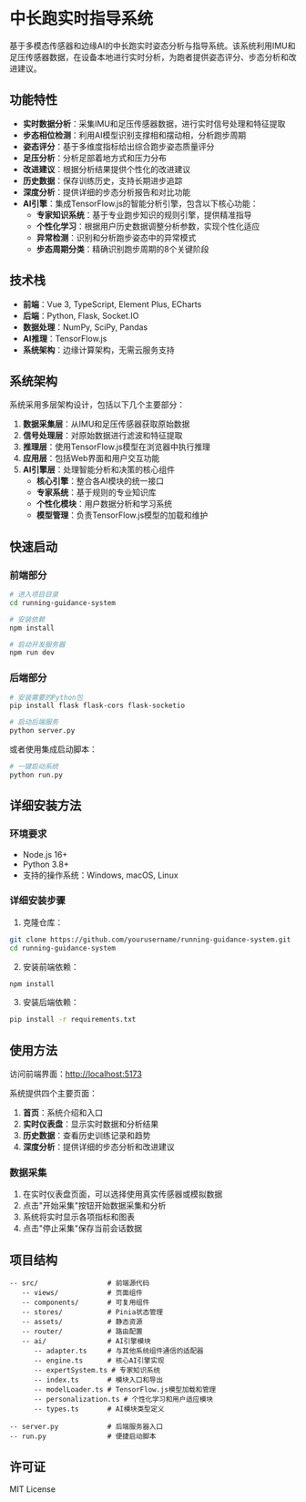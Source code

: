 # 中长跑实时指导系统

基于多模态传感器和边缘AI的中长跑实时姿态分析与指导系统。该系统利用IMU和足压传感器数据，在设备本地进行实时分析，为跑者提供姿态评分、步态分析和改进建议。

## 功能特性

- **实时数据分析**：采集IMU和足压传感器数据，进行实时信号处理和特征提取
- **步态相位检测**：利用AI模型识别支撑相和摆动相，分析跑步周期
- **姿态评分**：基于多维度指标给出综合跑步姿态质量评分
- **足压分析**：分析足部着地方式和压力分布
- **改进建议**：根据分析结果提供个性化的改进建议
- **历史数据**：保存训练历史，支持长期进步追踪
- **深度分析**：提供详细的步态分析报告和对比功能
- **AI引擎**：集成TensorFlow.js的智能分析引擎，包含以下核心功能：
  - **专家知识系统**：基于专业跑步知识的规则引擎，提供精准指导
  - **个性化学习**：根据用户历史数据调整分析参数，实现个性化适应
  - **异常检测**：识别和分析跑步姿态中的异常模式
  - **步态周期分类**：精确识别跑步周期的8个关键阶段

## 技术栈

- **前端**：Vue 3, TypeScript, Element Plus, ECharts
- **后端**：Python, Flask, Socket.IO
- **数据处理**：NumPy, SciPy, Pandas
- **AI推理**：TensorFlow.js
- **系统架构**：边缘计算架构，无需云服务支持

## 系统架构

系统采用多层架构设计，包括以下几个主要部分：

1. **数据采集层**：从IMU和足压传感器获取原始数据
2. **信号处理层**：对原始数据进行滤波和特征提取
3. **推理层**：使用TensorFlow.js模型在浏览器中执行推理
4. **应用层**：包括Web界面和用户交互功能
5. **AI引擎层**：处理智能分析和决策的核心组件
   - **核心引擎**：整合各AI模块的统一接口
   - **专家系统**：基于规则的专业知识库
   - **个性化模块**：用户数据分析和学习系统
   - **模型管理**：负责TensorFlow.js模型的加载和维护

## 快速启动

### 前端部分

```bash
# 进入项目目录
cd running-guidance-system

# 安装依赖
npm install

# 启动开发服务器
npm run dev
```

### 后端部分

```bash
# 安装需要的Python包
pip install flask flask-cors flask-socketio

# 启动后端服务
python server.py
```

或者使用集成启动脚本：

```bash
# 一键启动系统
python run.py
```

## 详细安装方法

### 环境要求

- Node.js 16+
- Python 3.8+
- 支持的操作系统：Windows, macOS, Linux

### 详细安装步骤

1. 克隆仓库：

```bash
git clone https://github.com/yourusername/running-guidance-system.git
cd running-guidance-system
```

2. 安装前端依赖：

```bash
npm install
```

3. 安装后端依赖：

```bash
pip install -r requirements.txt
```

## 使用方法

访问前端界面：[http://localhost:5173](http://localhost:5173)

系统提供四个主要页面：

1. **首页**：系统介绍和入口
2. **实时仪表盘**：显示实时数据和分析结果
3. **历史数据**：查看历史训练记录和趋势
4. **深度分析**：提供详细的步态分析和改进建议

### 数据采集

1. 在实时仪表盘页面，可以选择使用真实传感器或模拟数据
2. 点击"开始采集"按钮开始数据采集和分析
3. 系统将实时显示各项指标和图表
4. 点击"停止采集"保存当前会话数据

## 项目结构

```
-- src/                 # 前端源代码
   -- views/            # 页面组件
   -- components/       # 可复用组件
   -- stores/           # Pinia状态管理
   -- assets/           # 静态资源
   -- router/           # 路由配置
   -- ai/               # AI引擎模块
      -- adapter.ts     # 与其他系统组件通信的适配器
      -- engine.ts      # 核心AI引擎实现
      -- expertSystem.ts # 专家知识系统
      -- index.ts       # 模块入口和导出
      -- modelLoader.ts # TensorFlow.js模型加载和管理
      -- personalization.ts # 个性化学习和用户适应模块
      -- types.ts       # AI模块类型定义

-- server.py            # 后端服务器入口
-- run.py               # 便捷启动脚本
```

## 许可证

MIT License
